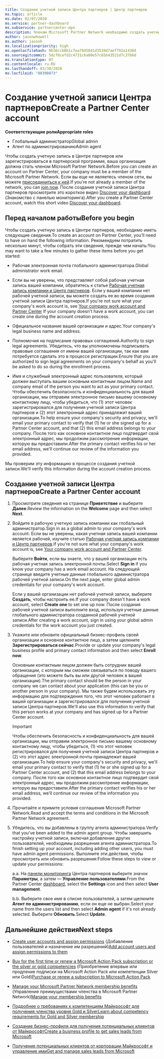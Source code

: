 ```yaml
---
title: Создание учетной записи Центра партнеров | Центр партнеров
ms.topic: article
ms.date: 02/07/2020
ms.service: partner-dashboard
ms.subservice: partnercenter-mpn
description: Членам Microsoft Partner Network необходимо создать учетные записи Центра партнеров и бизнес-профиль для управления преимуществами и компетенциями.
author: jasonwhowell
ms.author: jasonh
ms.localizationpriority: high
ms.openlocfilehash: 0b36ccb8b1cfea7945841d3539d7aef792a14304
ms.sourcegitcommit: 5dcf8cefd2c4731c6a80e57c65b43521d7c37b6d
ms.translationtype: HT
ms.contentlocale: ru-RU
ms.lasthandoff: 03/30/2020
ms.locfileid: "80390873"
---
```

# <a name="create-a-partner-center-account"></a><span data-ttu-id="0727c-103">Создание учетной записи Центра партнеров</span><span class="sxs-lookup"><span data-stu-id="0727c-103">Create a Partner Center account</span></span>

<span data-ttu-id="0727c-104">**Соответствующие роли**</span><span class="sxs-lookup"><span data-stu-id="0727c-104">**Appropriate roles**</span></span>

- <span data-ttu-id="0727c-105">Глобальный администратор</span><span class="sxs-lookup"><span data-stu-id="0727c-105">Global admin</span></span>
- <span data-ttu-id="0727c-106">Агент по администрированию</span><span class="sxs-lookup"><span data-stu-id="0727c-106">Admin agent</span></span>

<span data-ttu-id="0727c-107">Чтобы создать учетную запись в Центре партнеров или зарегистрироваться в партнерской программе, ваша организация должна стать членом Microsoft Partner Network.</span><span class="sxs-lookup"><span data-stu-id="0727c-107">Before you can create an account on Partner Center, your company must be a member of the Microsoft Partner Network.</span></span> <span data-ttu-id="0727c-108">Если вы еще не являетесь членом сети, вы можете [присоединиться к ней](https://partner.microsoft.com/commercial#).</span><span class="sxs-lookup"><span data-stu-id="0727c-108">If you're not already a member of the network, you can [join now](https://partner.microsoft.com/commercial#).</span></span> <span data-ttu-id="0727c-109">После создания учетной записи Центра партнеров просмотрите это короткое видео [Discover your dashboard](https://vimeo.com/290338211) (Знакомство с панелью мониторинга).</span><span class="sxs-lookup"><span data-stu-id="0727c-109">After you create a Partner Center account, watch this short video [Discover your dashboard](https://vimeo.com/290338211).</span></span>

## <a name="before-you-begin"></a><span data-ttu-id="0727c-110">Перед началом работы</span><span class="sxs-lookup"><span data-stu-id="0727c-110">Before you begin</span></span>

<span data-ttu-id="0727c-111">Чтобы создать учетную запись в Центре партнеров, необходимо иметь следующие сведения.</span><span class="sxs-lookup"><span data-stu-id="0727c-111">To create an account on Partner Center, you'll need to have on hand the following information.</span></span> <span data-ttu-id="0727c-112">Рекомендуем потратить несколько минут, чтобы собрать эти сведения, прежде чем начать:</span><span class="sxs-lookup"><span data-stu-id="0727c-112">You may want to take a few minutes to gather these items before you get started:</span></span>

-   <span data-ttu-id="0727c-113">Рабочая электронная почта глобального администратора.</span><span class="sxs-lookup"><span data-stu-id="0727c-113">Global administrator work email.</span></span>

-   <span data-ttu-id="0727c-114">Если вы не уверены, что представляет собой рабочая учетная запись вашей компании, обратитесь к статье [Рабочая учетная запись компании и Центр партнеров](azure-active-directory-tenants-and-partner-center.md). Если у вашей компании нет рабочей учетной записи, вы можете создать ее во время создания учетной записи Центра партнеров.</span><span class="sxs-lookup"><span data-stu-id="0727c-114">If you're not sure what your company's work account is, see [Your company work account and Partner Center](azure-active-directory-tenants-and-partner-center.md) If your company doesn't have a work account, you can create one during the account creation process.</span></span> 

-   <span data-ttu-id="0727c-115">Официальное название вашей организации и адрес.</span><span class="sxs-lookup"><span data-stu-id="0727c-115">Your company's legal business name and address.</span></span>  

-   <span data-ttu-id="0727c-116">Полномочия на подписание правовых соглашений.</span><span class="sxs-lookup"><span data-stu-id="0727c-116">Authority to sign legal agreements.</span></span> <span data-ttu-id="0727c-117">Убедитесь, что вы уполномочены подписывать правовые соглашения от имени вашей организации, так как вам потребуется сделать это в процессе регистрации.</span><span class="sxs-lookup"><span data-stu-id="0727c-117">Ensure that you are authorized to sign legal agreements on your company's behalf as you'll be asked to do so during the enrollment process.</span></span>

-   <span data-ttu-id="0727c-118">Имя и служебный электронный адрес пользователя, который должен выступать вашим основным контактным лицом.</span><span class="sxs-lookup"><span data-stu-id="0727c-118">Name and company email of the person you want to act as your primary contact.</span></span> <span data-ttu-id="0727c-119">Чтобы обеспечить безопасность и конфиденциальность для вашей организации, мы отправим электронное письмо вашему основному контактному лицу, чтобы убедиться, что (1) этот человек зарегистрировался для получения учетной записи Центра партнеров и (2) этот электронный адрес принадлежит вашей организации.</span><span class="sxs-lookup"><span data-stu-id="0727c-119">To help ensure your company's security and privacy, we'll email your primary contact to verify that (1) he or she signed up for a Partner Center account, and that (2) this email address belongs to your company.</span></span> <span data-ttu-id="0727c-120">После того как основное контактное лицо подтвердит свой электронный адрес, мы продолжим рассмотрение информации, которую вы предоставили.</span><span class="sxs-lookup"><span data-stu-id="0727c-120">After the primary contact verifies his or her email address, we'll continue our review of the information you provided.</span></span>

<span data-ttu-id="0727c-121">Мы проверим эту информацию в процессе создания учетной записи.</span><span class="sxs-lookup"><span data-stu-id="0727c-121">We'll verify this information during the account creation process.</span></span> 
 
## <a name="create-a-partner-center-account"></a><span data-ttu-id="0727c-122">Создание учетной записи Центра партнеров</span><span class="sxs-lookup"><span data-stu-id="0727c-122">Create a Partner Center account</span></span>

1.  <span data-ttu-id="0727c-123">Просмотрите сведения на странице **Приветствие** и выберите **Далее**.</span><span class="sxs-lookup"><span data-stu-id="0727c-123">Review the information on the **Welcome** page and then select **Next**.</span></span>

2.  <span data-ttu-id="0727c-124">Войдите в рабочую учетную запись компании как глобальный администратор.</span><span class="sxs-lookup"><span data-stu-id="0727c-124">Sign in as a global admin to your company's work account.</span></span> <span data-ttu-id="0727c-125">Если вы не уверены, какая учетная запись вашей компании является рабочей, изучите статью [Рабочая учетная запись компании и Центр партнеров](azure-active-directory-tenants-and-partner-center.md).</span><span class="sxs-lookup"><span data-stu-id="0727c-125">If you're not sure what your company's work account   is, see [Your company work account and Partner Center](azure-active-directory-tenants-and-partner-center.md).</span></span>

    <span data-ttu-id="0727c-126">Выберите **Войти**, если вы знаете, что у вашей организации есть рабочая учетная запись электронной почты.</span><span class="sxs-lookup"><span data-stu-id="0727c-126">Select **Sign in** if you know your company has a work email account.</span></span> <span data-ttu-id="0727c-127">На следующей странице введите учетные данные глобального администратора рабочей учетной записи.</span><span class="sxs-lookup"><span data-stu-id="0727c-127">On the next page, enter global admin credentials for your company's work account.</span></span> 

    <span data-ttu-id="0727c-128">Если у вашей организации нет рабочей учетной записи, выберите **Создать**, чтобы настроить ее.</span><span class="sxs-lookup"><span data-stu-id="0727c-128">If your company doesn't have a work account, select **Create one** to set one up now.</span></span> <span data-ttu-id="0727c-129">После создания рабочей учетной записи выполните вход, используя учетные данные глобального администратора созданной рабочей учетной записи.</span><span class="sxs-lookup"><span data-stu-id="0727c-129">After creating a work account, sign in using your global admin credentials for the work account you just created.</span></span>

3.  <span data-ttu-id="0727c-130">Укажите или обновите официальный бизнес-профиль своей организации и основное контактное лицо, а затем щелкните **Зарегистрироваться сейчас**.</span><span class="sxs-lookup"><span data-stu-id="0727c-130">Provide or update your company's legal business profile and primary contact information and then select **Enroll now**.</span></span> 

    <span data-ttu-id="0727c-131">Основным контактным лицом должен быть сотрудник вашей организации, с которым мы сможем связываться по поводу вашего обращения (это можете быть вы или другой человек в вашей организации).</span><span class="sxs-lookup"><span data-stu-id="0727c-131">The primary contact should be the person in your company we can contact about your application (this can be you or another person in your company).</span></span> <span data-ttu-id="0727c-132">Мы также будем использовать эту информацию для подтверждения того, что этот человек работает в вашей организации и зарегистрировался для получения учетной записи Центра партнеров.</span><span class="sxs-lookup"><span data-stu-id="0727c-132">We'll also use this information to verify that this person works at your company and has signed up for a Partner Center account.</span></span>

    > [!IMPORTANT]  
    > <span data-ttu-id="0727c-133">Чтобы обеспечить безопасность и конфиденциальность для вашей организации, мы отправим электронное письмо вашему основному контактному лицу, чтобы убедиться, (1) что этот человек регистрировался для получения учетной записи Центра партнеров и (2) что этот адрес электронной почты принадлежит вашей организации.</span><span class="sxs-lookup"><span data-stu-id="0727c-133">To help ensure your company's security and privacy, we'll email your primary contact to verify that (1) he or she signed up for a Partner Center account, and (2) that this email address belongs to your company.</span></span> <span data-ttu-id="0727c-134">После того как основное контактное лицо подтвердит свой электронный адрес, мы продолжим рассмотрение информации, которую вы предоставили.</span><span class="sxs-lookup"><span data-stu-id="0727c-134">After the primary contact verifies his or her email address, we'll continue our review of the information you provided.</span></span>

4.  <span data-ttu-id="0727c-135">Прочитайте и примите условия соглашения Microsoft Partner Network.</span><span class="sxs-lookup"><span data-stu-id="0727c-135">Read and accept the terms and conditions in the Microsoft Partner Network agreement.</span></span> 

5.  <span data-ttu-id="0727c-136">Убедитесь, что вы добавлены в группу агента администратора.</span><span class="sxs-lookup"><span data-stu-id="0727c-136">Verify that you've been added to the admin agent group.</span></span> <span data-ttu-id="0727c-137">Чтобы завершить настройку учетной записи, включая добавление других пользователей, необходимы разрешения агента администратора.</span><span class="sxs-lookup"><span data-stu-id="0727c-137">To finish setting up your account, including adding other users, you must have admin agent permissions.</span></span> <span data-ttu-id="0727c-138">Выполните эти действия, чтобы просмотреть или обновить разрешения:</span><span class="sxs-lookup"><span data-stu-id="0727c-138">Follow these steps to view or update your permissions:</span></span>

    <span data-ttu-id="0727c-139">a.</span><span class="sxs-lookup"><span data-stu-id="0727c-139">a.</span></span> <span data-ttu-id="0727c-140">На [панели мониторинга](https://partner.microsoft.com/dashboard/home**) Центра партнеров выберите значок **Параметры**, а затем — **Управление пользователями**.</span><span class="sxs-lookup"><span data-stu-id="0727c-140">From the Partner Center [dashboard](https://partner.microsoft.com/dashboard/home**), select the **Settings** icon and then select **User management**.</span></span>  

    <span data-ttu-id="0727c-141">b.</span><span class="sxs-lookup"><span data-stu-id="0727c-141">b.</span></span> <span data-ttu-id="0727c-142">Выберите свое имя в списке пользователей, а затем щелкните **Агент по администрированию**, если он еще не выбран.</span><span class="sxs-lookup"><span data-stu-id="0727c-142">Select your name from the users list and then select **Admin agent** if it's not already selected.</span></span> <span data-ttu-id="0727c-143">Выберите **Обновить**.</span><span class="sxs-lookup"><span data-stu-id="0727c-143">Select **Update**.</span></span>  

## <a name="next-steps"></a><span data-ttu-id="0727c-144">Дальнейшие действия</span><span class="sxs-lookup"><span data-stu-id="0727c-144">Next steps</span></span>

-   <span data-ttu-id="0727c-145">[Create user accounts and assign permissions](create-user-accounts-and-set-permissions.md) (Добавление пользователей и назначение им разрешений)</span><span class="sxs-lookup"><span data-stu-id="0727c-145">[Add account users and assign permissions to them](create-user-accounts-and-set-permissions.md)</span></span>

-   <span data-ttu-id="0727c-146">[Buy for the first time or renew a Microsoft Action Pack subscription or the silver or gold competencies](mpn-get-action-pack.md) (Приобретение впервые или продление подписки на Microsoft Action Pack или компетенции Silver или Gold)</span><span class="sxs-lookup"><span data-stu-id="0727c-146">[Purchase or renew a subscription to Microsoft Action Pack](mpn-get-action-pack.md)</span></span>

-   <span data-ttu-id="0727c-147">[Manage your Microsoft Partner Network membership benefits](manage-your-partner-network-benefits.md) (Управление преимуществами членства в Microsoft Partner Network)</span><span class="sxs-lookup"><span data-stu-id="0727c-147">[Manage your membership benefits](manage-your-partner-network-benefits.md)</span></span>

-   [<span data-ttu-id="0727c-148">Подробнее о требованиях к компетенциям Майкрософт для получения членства уровня Gold и Silver</span><span class="sxs-lookup"><span data-stu-id="0727c-148">Learn about competency requirements for Gold and Silver membership</span></span>](https://partner.microsoft.com/membership/competencies)

-   [<span data-ttu-id="0727c-149">Создание бизнес-профиля для получения потенциальных клиентов от Майкрософт</span><span class="sxs-lookup"><span data-stu-id="0727c-149">Create a business profile to get sales leads from Microsoft</span></span>](create-a-marketing-profile.md)

-   [<span data-ttu-id="0727c-150">Получение потенциальных клиентов от корпорации Майкрософт и управление ими</span><span class="sxs-lookup"><span data-stu-id="0727c-150">Get and manage sales leads from Microsoft</span></span>](responding-to-referrals.md)